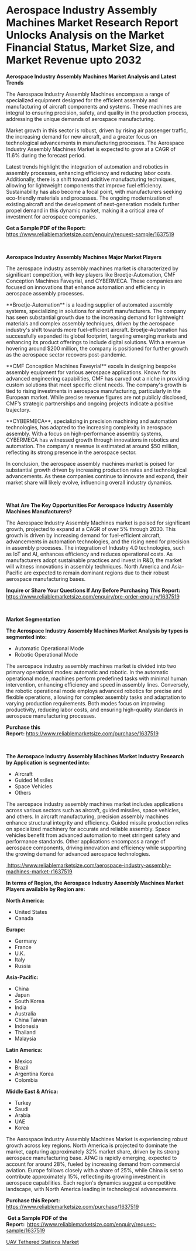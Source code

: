 <p><h1>Aerospace Industry Assembly Machines Market Research Report Unlocks Analysis on the Market Financial Status, Market Size, and Market Revenue upto 2032</h1></p><p><strong>Aerospace Industry Assembly Machines Market Analysis and Latest Trends</strong></p>
<p><p>The Aerospace Industry Assembly Machines encompass a range of specialized equipment designed for the efficient assembly and manufacturing of aircraft components and systems. These machines are integral to ensuring precision, safety, and quality in the production process, addressing the unique demands of aerospace manufacturing.</p><p>Market growth in this sector is robust, driven by rising air passenger traffic, the increasing demand for new aircraft, and a greater focus on technological advancements in manufacturing processes. The Aerospace Industry Assembly Machines Market is expected to grow at a CAGR of 11.6% during the forecast period. </p><p>Latest trends highlight the integration of automation and robotics in assembly processes, enhancing efficiency and reducing labor costs. Additionally, there is a shift toward additive manufacturing techniques, allowing for lightweight components that improve fuel efficiency. Sustainability has also become a focal point, with manufacturers seeking eco-friendly materials and processes. The ongoing modernization of existing aircraft and the development of next-generation models further propel demand in this dynamic market, making it a critical area of investment for aerospace companies.</p></p>
<p><strong>Get a Sample PDF of the Report:&nbsp;</strong> <a href="https://www.reliablemarketsize.com/enquiry/request-sample/1637519?utm_campaign=2281&utm_medium=2&utm_source=Github&utm_content=ia&utm_term=23032025&utm_id=aerospace-industry-assembly-machines">https://www.reliablemarketsize.com/enquiry/request-sample/1637519</a></p>
<p>&nbsp;</p>
<p><strong>Aerospace Industry Assembly Machines Major Market Players</strong></p>
<p><p>The aerospace industry assembly machines market is characterized by significant competition, with key players like Broetje-Automation, CMF Conception Machines Faveyrial, and CYBERMECA. These companies are focused on innovations that enhance automation and efficiency in aerospace assembly processes.</p><p>**Broetje-Automation** is a leading supplier of automated assembly systems, specializing in solutions for aircraft manufacturers. The company has seen substantial growth due to the increasing demand for lightweight materials and complex assembly techniques, driven by the aerospace industry's shift towards more fuel-efficient aircraft. Broetje-Automation has successfully expanded its global footprint, targeting emerging markets and enhancing its product offerings to include digital solutions. With a revenue hovering around $200 million, the company is positioned for further growth as the aerospace sector recovers post-pandemic.</p><p>**CMF Conception Machines Faveyrial** excels in designing bespoke assembly equipment for various aerospace applications. Known for its advanced engineering capabilities, CMF has carved out a niche in providing custom solutions that meet specific client needs. The company's growth is tied to rising investments in aerospace manufacturing, particularly in the European market. While precise revenue figures are not publicly disclosed, CMF’s strategic partnerships and ongoing projects indicate a positive trajectory.</p><p>**CYBERMECA**, specializing in precision machining and automation technologies, has adapted to the increasing complexity in aerospace assembly. With a focus on high-performance assembly systems, CYBERMECA has witnessed growth through innovations in robotics and automation. The company's revenue is estimated at around $50 million, reflecting its strong presence in the aerospace sector.</p><p>In conclusion, the aerospace assembly machines market is poised for substantial growth driven by increasing production rates and technological advancements. As these companies continue to innovate and expand, their market share will likely evolve, influencing overall industry dynamics.</p></p>
<p>&nbsp;</p>
<p><strong>What Are The Key Opportunities For Aerospace Industry Assembly Machines Manufacturers?</strong></p>
<p><p>The Aerospace Industry Assembly Machines market is poised for significant growth, projected to expand at a CAGR of over 5% through 2030. This growth is driven by increasing demand for fuel-efficient aircraft, advancements in automation technologies, and the rising need for precision in assembly processes. The integration of Industry 4.0 technologies, such as IoT and AI, enhances efficiency and reduces operational costs. As manufacturers adopt sustainable practices and invest in R&D, the market will witness innovations in assembly techniques. North America and Asia-Pacific are expected to remain dominant regions due to their robust aerospace manufacturing bases.</p></p>
<p><strong>Inquire or Share Your Questions If Any Before Purchasing This Report:</strong> <a href="https://www.reliablemarketsize.com/enquiry/pre-order-enquiry/1637519?utm_campaign=2281&utm_medium=2&utm_source=Github&utm_content=ia&utm_term=23032025&utm_id=aerospace-industry-assembly-machines">https://www.reliablemarketsize.com/enquiry/pre-order-enquiry/1637519</a></p>
<p>&nbsp;</p>
<p><strong>Market Segmentation</strong></p>
<p><strong>The Aerospace Industry Assembly Machines Market Analysis by types is segmented into:</strong></p>
<p><ul><li>Automatic Operational Mode</li><li>Robotic Operational Mode</li></ul></p>
<p><p>The aerospace industry assembly machines market is divided into two primary operational modes: automatic and robotic. In the automatic operational mode, machines perform predefined tasks with minimal human intervention, enhancing efficiency and speed in assembly lines. Conversely, the robotic operational mode employs advanced robotics for precise and flexible operations, allowing for complex assembly tasks and adaptation to varying production requirements. Both modes focus on improving productivity, reducing labor costs, and ensuring high-quality standards in aerospace manufacturing processes.</p></p>
<p><strong>Purchase this Report:&nbsp;</strong><a href="https://www.reliablemarketsize.com/purchase/1637519?utm_campaign=2281&utm_medium=2&utm_source=Github&utm_content=ia&utm_term=23032025&utm_id=aerospace-industry-assembly-machines">https://www.reliablemarketsize.com/purchase/1637519</a></p>
<p>&nbsp;</p>
<p><strong>The Aerospace Industry Assembly Machines Market Industry Research by Application is segmented into:</strong></p>
<p><ul><li>Aircraft</li><li>Guided Missiles</li><li>Space Vehicles</li><li>Others</li></ul></p>
<p><p>The aerospace industry assembly machines market includes applications across various sectors such as aircraft, guided missiles, space vehicles, and others. In aircraft manufacturing, precision assembly machines enhance structural integrity and efficiency. Guided missile production relies on specialized machinery for accurate and reliable assembly. Space vehicles benefit from advanced automation to meet stringent safety and performance standards. Other applications encompass a range of aerospace components, driving innovation and efficiency while supporting the growing demand for advanced aerospace technologies.</p></p>
<p><a href="https://www.reliablemarketsize.com/aerospace-industry-assembly-machines-market-r1637519?utm_campaign=2281&utm_medium=2&utm_source=Github&utm_content=ia&utm_term=23032025&utm_id=aerospace-industry-assembly-machines">&nbsp;https://www.reliablemarketsize.com/aerospace-industry-assembly-machines-market-r1637519</a></p>
<p><strong>In terms of Region, the Aerospace Industry Assembly Machines Market Players available by Region are:</strong></p>
<p>
    <p> <strong> North America: </strong>
        <ul>
            <li>United States</li>
            <li>Canada</li>
        </ul>
        </p> 
    <p> <strong> Europe: </strong>
        <ul>
            <li>Germany</li>
            <li>France</li>
            <li>U.K.</li>
            <li>Italy</li>
            <li>Russia</li>
        </ul>
        </p> 
    <p> <strong> Asia-Pacific: </strong>
        <ul>
            <li>China</li>
            <li>Japan</li>
            <li>South Korea</li>
            <li>India</li>
            <li>Australia</li>
            <li>China Taiwan</li>
            <li>Indonesia</li>
            <li>Thailand</li>
            <li>Malaysia</li>
        </ul>
        </p> 
    <p> <strong> Latin America: </strong>
        <ul>
            <li>Mexico</li>
            <li>Brazil</li>
            <li>Argentina Korea</li>
            <li>Colombia</li>
        </ul>
        </p> 
    <p> <strong> Middle East & Africa: </strong>
        <ul>
            <li>Turkey</li>
            <li>Saudi</li>
            <li>Arabia</li>
            <li>UAE</li>
            <li>Korea</li>
        </ul>
    </p>
    </p>
<p><p>The Aerospace Industry Assembly Machines Market is experiencing robust growth across key regions. North America is projected to dominate the market, capturing approximately 32% market share, driven by its strong aerospace manufacturing base. APAC is rapidly emerging, expected to account for around 28%, fueled by increasing demand from commercial aviation. Europe follows closely with a share of 25%, while China is set to contribute approximately 15%, reflecting its growing investment in aerospace capabilities. Each region's dynamics suggest a competitive landscape, with North America leading in technological advancements.</p></p>
<p><strong>Purchase this Report: </strong><a href="https://www.reliablemarketsize.com/purchase/1637519?utm_campaign=2281&utm_medium=2&utm_source=Github&utm_content=ia&utm_term=23032025&utm_id=aerospace-industry-assembly-machines">https://www.reliablemarketsize.com/purchase/1637519</a></p>
<p>&nbsp;<strong>Get a Sample PDF of the Report:&nbsp;&nbsp;</strong><a href="https://www.reliablemarketsize.com/enquiry/request-sample/1637519?utm_campaign=2281&utm_medium=2&utm_source=Github&utm_content=ia&utm_term=23032025&utm_id=aerospace-industry-assembly-machines">https://www.reliablemarketsize.com/enquiry/request-sample/1637519</a></p>
<p><strong></strong></p>
<p><p><a href="https://github.com/AshrafKhan865/Market-Research-Report-List-1/blob/main/uav-tethered-stations-market.md?utm_campaign=2281&utm_medium=2&utm_source=Github&utm_content=ia&utm_term=23032025&utm_id=aerospace-industry-assembly-machines">UAV Tethered Stations Market</a></p></p>